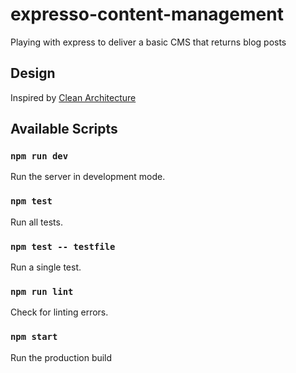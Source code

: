 # expresso-content-management

Playing with express to deliver a basic CMS that returns blog posts

## Design

Inspired by [Clean Architecture](https://www.amazon.com.br/Clean-Architecture-Craftsmans-Software-Structure/dp/0134494164)

## Available Scripts

### `npm run dev`

Run the server in development mode.

### `npm test`

Run all tests.

### `npm test -- testfile`

Run a single test.

### `npm run lint`

Check for linting errors.

### `npm start`

Run the production build
